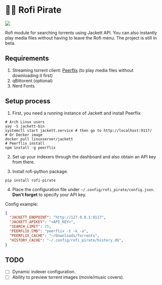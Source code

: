 # 🏴‍☠ Rofi Pirate

![](./assets/logo.png)

Rofi module for searching torrents using Jackett API. You can also instantly play media files without having to leave the Rofi menu. The project is still in beta.

## Requirements

1. Streaming torrent client: [Peerflix](https://github.com/mafintosh/peerflix) (to play media files without downloading it first)
2. qBittorent (optional)
3. Nerd Fonts

## Setup process

1. First, you need a running instance of Jackett and install Peerflix

```shell
# Arch Linux users
yay -S jackett-bin
systemctl start jackett.service # then go to http://localhost:9117/
# Or Docker image
docker pull linuxserver/jackett
# Peerflix install
npm install -g peerflix
```

2. Set up your indexers through the dashboard and also obtain an API key from there.

3. Install rofi-python package.

```shell
pip install rofi-pirate
```

4. Place the configuration file under ```~/.config/rofi_pirate/config.json```. **Don't forget** to specify your API key.

Config example:

```json
{
  "JACKETT_ENDPOINT": "http://127.0.0.1:9117",
  "JACKETT_APIKEY": "<API_KEY>", 
  "SEARCH_LIMIT": 25,
  "PEERFLIX_CMD": "peerflix -t -k -a",
  "PEERFLIX_CACHE": "~/Downloads/Torrents",
  "HISTORY_CACHE": "~/.config/rofi_pirate/history.db",
}
```

## TODO

- [ ] Dynamic indexer configuration.
- [ ] Ability to preview torrent images (movie/music covers).